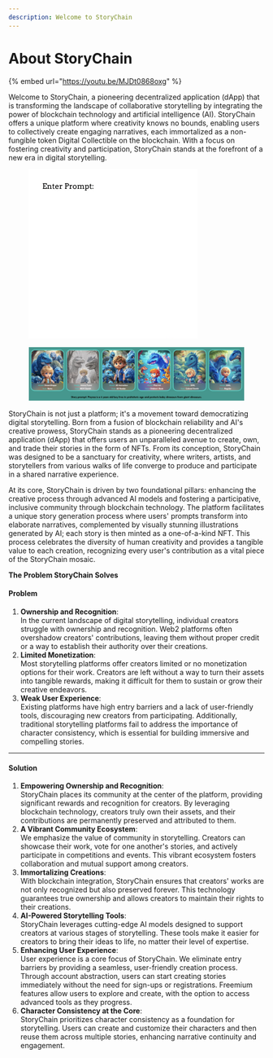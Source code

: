 ```yaml
---
description: Welcome to StoryChain
---
```


# About StoryChain



{% embed url="https://youtu.be/MJDt0868oxg" %}

Welcome to StoryChain, a pioneering decentralized application (dApp) that is transforming the landscape of collaborative storytelling by integrating the power of blockchain technology and artificial intelligence (AI). StoryChain offers a unique platform where creativity knows no bounds, enabling users to collectively create engaging narratives, each immortalized as a non-fungible token Digital Collectible on the blockchain. With a focus on fostering creativity and participation, StoryChain stands at the forefront of a new era in digital storytelling.

<figure><img src=".gitbook/assets/howto.gif" alt=""><figcaption></figcaption></figure>

<figure><img src=".gitbook/assets/styles.png" alt=""><figcaption></figcaption></figure>

StoryChain is not just a platform; it's a movement toward democratizing digital storytelling. Born from a fusion of blockchain reliability and AI's creative prowess, StoryChain stands as a pioneering decentralized application (dApp) that offers users an unparalleled avenue to create, own, and trade their stories in the form of NFTs. From its conception, StoryChain was designed to be a sanctuary for creativity, where writers, artists, and storytellers from various walks of life converge to produce and participate in a shared narrative experience.

At its core, StoryChain is driven by two foundational pillars: enhancing the creative process through advanced AI models and fostering a participative, inclusive community through blockchain technology. The platform facilitates a unique story generation process where users' prompts transform into elaborate narratives, complemented by visually stunning illustrations generated by AI; each story is then minted as a one-of-a-kind NFT. This process celebrates the diversity of human creativity and provides a tangible value to each creation, recognizing every user's contribution as a vital piece of the StoryChain mosaic.



**The Problem StoryChain Solves**

#### **Problem**

1. **Ownership and Recognition**:\
   In the current landscape of digital storytelling, individual creators struggle with ownership and recognition. Web2 platforms often overshadow creators' contributions, leaving them without proper credit or a way to establish their authority over their creations.
2. **Limited Monetization**:\
   Most storytelling platforms offer creators limited or no monetization options for their work. Creators are left without a way to turn their assets into tangible rewards, making it difficult for them to sustain or grow their creative endeavors.
3. **Weak User Experience**:\
   Existing platforms have high entry barriers and a lack of user-friendly tools, discouraging new creators from participating. Additionally, traditional storytelling platforms fail to address the importance of character consistency, which is essential for building immersive and compelling stories.

***

#### **Solution**

1. **Empowering Ownership and Recognition**:\
   StoryChain places its community at the center of the platform, providing significant rewards and recognition for creators. By leveraging blockchain technology, creators truly own their assets, and their contributions are permanently preserved and attributed to them.
2. **A Vibrant Community Ecosystem**:\
   We emphasize the value of community in storytelling. Creators can showcase their work, vote for one another's stories, and actively participate in competitions and events. This vibrant ecosystem fosters collaboration and mutual support among creators.
3. **Immortalizing Creations**:\
   With blockchain integration, StoryChain ensures that creators' works are not only recognized but also preserved forever. This technology guarantees true ownership and allows creators to maintain their rights to their creations.
4. **AI-Powered Storytelling Tools**:\
   StoryChain leverages cutting-edge AI models designed to support creators at various stages of storytelling. These tools make it easier for creators to bring their ideas to life, no matter their level of expertise.
5. **Enhancing User Experience**:\
   User experience is a core focus of StoryChain. We eliminate entry barriers by providing a seamless, user-friendly creation process. Through account abstraction, users can start creating stories immediately without the need for sign-ups or registrations. Freemium features allow users to explore and create, with the option to access advanced tools as they progress.
6. **Character Consistency at the Core**:\
   StoryChain prioritizes character consistency as a foundation for storytelling. Users can create and customize their characters and then reuse them across multiple stories, enhancing narrative continuity and engagement.
